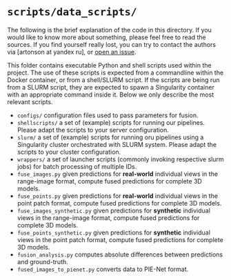 # `scripts/data_scripts/`

The following is the brief explanation of the code in this directory. 
If you would like to know more about something, please feel free to read 
the sources.
If you find yourself really lost, you can try to contact the authors 
via [artonson at yandex ru], or [open an issue](https://github.com/artonson/def/issues/new).

This folder contains executable Python and shell scripts used within the project.
The use of these scripts is expected from a commandline within the Docker container,
or from a shell/SLURM script.
If the scripts are being run from a SLURM script, they are expected to spawn 
a Singularity container with an appropriate command inside it. 
Below we only describe the most relevant scripts.

 * `configs/` configuration files used to pass parameters for fusion.
 * `shellscripts/` a set of (example) scripts for running our pipelines. 
Please adapt the scripts to your server configuration.
 * `slurm/` a set of (example) scripts for running oru pipelines using a Singularity cluster
orchestrated with SLURM system. Please adapt the scripts to your cluster configuration.
 * `wrappers/` a set of launcher scripts (commonly invoking respective slurm jobs) 
for batch processing of multiple IDs. 
 * `fuse_images.py` given predictions for **real-world** individual views in the range-image format, 
compute fused predictions for complete 3D models. 
 * `fuse_points.py` given predictions for **real-world** individual views in the point patch format,
  compute fused predictions for complete 3D models. 
 * `fuse_images_synthetic.py` given predictions for **synthetic** individual views in the range-image format,
  compute fused predictions for complete 3D models.
 * `fuse_points_synthetic.py` given predictions for **synthetic** individual views in the point patch format,
  compute fused predictions for complete 3D models. 
 * `fusion_analysis.py` computes absolute differences between predictions and ground-truth. 
 * `fused_images_to_pienet.py` converts data to PIE-Net format. 